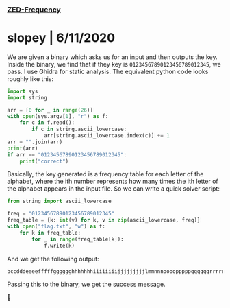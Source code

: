 ### [ZED-Frequency](https://crackmes.one/crackme/5ed17e1633c5d449d91ae68e)

# slopey | 6/11/2020

We are given a binary which asks us for an input and then outputs the key. Inside the binary, we find that if they key is `01234567890123456789012345`, we pass. I use Ghidra for static analysis. The equivalent python code looks roughly like this:

```python
import sys
import string

arr = [0 for _ in range(26)]
with open(sys.argv[1], "r") as f:
    for c in f.read():
        if c in string.ascii_lowercase:
            arr[string.ascii_lowercase.index(c)] += 1
arr = "".join(arr)
print(arr)
if arr == "01234567890123456789012345":
    print("correct")
```

Basically, the key generated is a frequency table for each letter of the alphabet, where the ith number represents how many times the ith letter of the alphabet appears in the input file. So we can write a quick solver script:

```python
from string import ascii_lowercase

freq = "01234567890123456789012345"
freq_table = {k: int(v) for k, v in zip(ascii_lowercase, freq)}
with open("flag.txt", "w") as f:
    for k in freq_table:
        for _ in range(freq_table[k]):
            f.write(k)

```

And we get the following output:

```
bccdddeeeefffffgggggghhhhhhhiiiiiiiijjjjjjjjjlmmnnnoooopppppqqqqqqrrrrrrrsssssssstttttttttvwwxxxyyyyzzzzz
```

Passing this to the binary, we get the success message.



